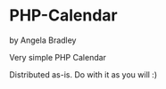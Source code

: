 PHP-Calendar
============

by Angela Bradley

Very simple PHP Calendar

Distributed as-is.  Do with it as you will :)


